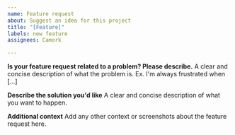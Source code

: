 ```yaml
---
name: Feature request
about: Suggest an idea for this project
title: "[Feature]"
labels: new feature
assignees: Camork

---
```


**Is your feature request related to a problem? Please describe.**
A clear and concise description of what the problem is. Ex. I'm always frustrated when [...]

**Describe the solution you'd like**
A clear and concise description of what you want to happen.

**Additional context**
Add any other context or screenshots about the feature request here.
